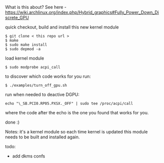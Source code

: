What is this about? See here - https://wiki.archlinux.org/index.php/Hybrid_graphics#Fully_Power_Down_Discrete_GPU

quick checkout, build and install this new kernel module
```
$ git clone < this repo url >
$ make
$ sudo make install
$ sudo depmod -a
```

load kernel module
```
$ sudo modprobe acpi_call
```

to discover which code works for you run:
```
$ ./examples/turn_off_gpu.sh
```

run when needed to deactive DGPU:
```
echo "\_SB.PCI0.RP05.PXSX._OFF" | sudo tee /proc/acpi/call
```

where the code after the echo is the one you found that works for you.

done :)

Notes: it's a kernel module so each time kernel is updated this module
needs to be built and installed again.

todo:
 - add dkms confs
